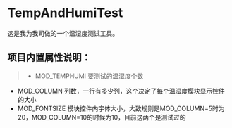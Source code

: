 # TempAndHumiTest
这是我为我司做的一个温湿度测试工具。
## 项目内置属性说明：
> * MOD_TEMPHUMI 要测试的温湿度个数
* MOD_COLUMN 列数，一行有多少列，这个决定了每个温湿度模块显示控件的大小
* MOD_FONTSIZE 模块控件内字体大小，大致规则是MOD_COLUMN=5时为20，MOD_COLUMN=10的时候为10，目前这两个是测试过的
